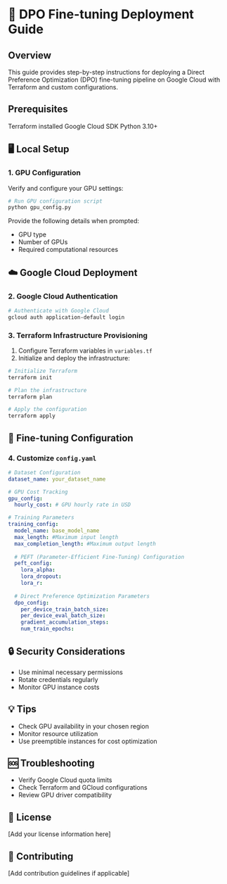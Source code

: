 # 🚀 DPO Fine-tuning Deployment Guide

## Overview
This guide provides step-by-step instructions for deploying a Direct Preference Optimization (DPO) fine-tuning pipeline on Google Cloud with Terraform and custom configurations.
## Prerequisites

Terraform installed
Google Cloud SDK
Python 3.10+
## 🖥️ Local Setup

### 1. GPU Configuration
Verify and configure your GPU settings:

```bash
# Run GPU configuration script
python gpu_config.py
```

Provide the following details when prompted:
- GPU type
- Number of GPUs
- Required computational resources

## ☁️ Google Cloud Deployment

### 2. Google Cloud Authentication

```bash
# Authenticate with Google Cloud
gcloud auth application-default login
```

### 3. Terraform Infrastructure Provisioning

1. Configure Terraform variables in `variables.tf`
2. Initialize and deploy the infrastructure:

```bash
# Initialize Terraform
terraform init

# Plan the infrastructure
terraform plan

# Apply the configuration
terraform apply
```

## 🔧 Fine-tuning Configuration

### 4. Customize `config.yaml`

```yaml
# Dataset Configuration
dataset_name: your_dataset_name

# GPU Cost Tracking
gpu_config:
  hourly_cost: # GPU hourly rate in USD

# Training Parameters
training_config:
  model_name: base_model_name
  max_length: #Maximum input length
  max_completion_length: #Maximum output length
  
  # PEFT (Parameter-Efficient Fine-Tuning) Configuration
  peft_config:
    lora_alpha: 
    lora_dropout: 
    lora_r: 
  
  # Direct Preference Optimization Parameters
  dpo_config:
    per_device_train_batch_size: 
    per_device_eval_batch_size: 
    gradient_accumulation_steps: 
    num_train_epochs: 
```

## 🔒 Security Considerations
- Use minimal necessary permissions
- Rotate credentials regularly
- Monitor GPU instance costs

## 💡 Tips
- Check GPU availability in your chosen region
- Monitor resource utilization
- Use preemptible instances for cost optimization

## 🆘 Troubleshooting
- Verify Google Cloud quota limits
- Check Terraform and GCloud configurations
- Review GPU driver compatibility

## 📄 License
[Add your license information here]

## 🤝 Contributing
[Add contribution guidelines if applicable]
